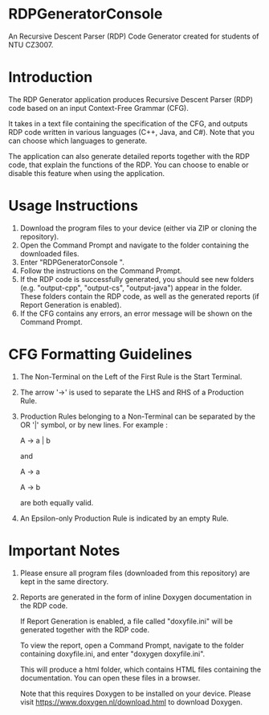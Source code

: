 # RDPGeneratorConsole
An Recursive Descent Parser (RDP) Code Generator created for students of NTU CZ3007.

# Introduction
The RDP Generator application produces Recursive Descent Parser (RDP) code based on an input Context-Free Grammar (CFG).

It takes in a text file containing the specification of the CFG, and outputs RDP code written in various languages (C++, Java, and C#). Note that you can choose which languages to generate.

The application can also generate detailed reports together with the RDP code, that explain the functions of the RDP. You can choose to enable or disable this feature when using the application.

# Usage Instructions
1. Download the program files to your device (either via ZIP or cloning the repository).
2. Open the Command Prompt and navigate to the folder containing the downloaded files.
3. Enter "RDPGeneratorConsole <path to CFG file>".
4. Follow the instructions on the Command Prompt.
5. If the RDP code is successfully generated, you should see new folders (e.g. "output-cpp", "output-cs", "output-java") appear in the folder. These folders contain the RDP code, as well as the generated reports (if Report Generation is enabled).
6. If the CFG contains any errors, an error message will be shown on the Command Prompt.
  
# CFG Formatting Guidelines
1. The Non-Terminal on the Left of the First Rule is the Start Terminal.
2. The arrow '->' is used to separate the LHS and RHS of a Production Rule.
3. Production Rules belonging to a Non-Terminal can be separated by the OR '|' symbol, or by new lines. For example :
  
   A -> a | b
  
   and
  
   A -> a
   
   A -> b
  
   are both equally valid.
  
4. An Epsilon-only Production Rule is indicated by an empty Rule.
  
# Important Notes
1. Please ensure all program files (downloaded from this repository) are kept in the same directory.
2. Reports are generated in the form of inline Doxygen documentation in the RDP code.
  
   If Report Generation is enabled, a file called "doxyfile.ini" will be generated together with the RDP code.
  
   To view the report, open a Command Prompt, navigate to the folder containing doxyfile.ini, and enter "doxygen doxyfile.ini".
  
   This will produce a html folder, which contains HTML files containing the documentation. You can open these files in a browser.
  
   Note that this requires Doxygen to be installed on your device. Please visit https://www.doxygen.nl/download.html to download Doxygen.
